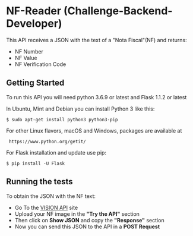 # NF-Reader (Challenge-Backend-Developer)

This API receives a JSON with the text of a "Nota Fiscal"(NF) and returns:
* NF Number
* NF Value
* NF Verification Code

## Getting Started

To run this API you will need python 3.6.9 or latest and Flask 1.1.2 or latest

In Ubuntu, Mint and Debian you can install Python 3 like this:

    $ sudo apt-get install python3 python3-pip

  For other Linux flavors, macOS and Windows, packages are available at

     https://www.python.org/getit/
  
For Flask installation and update use pip:

    $ pip install -U Flask



## Running the tests

To obtain the JSON with the NF text:

* Go To the [VISION API](https://cloud.google.com/vision) site
* Upload your NF image in the **"Try the API"** section
* Then click on **Show JSON** and copy the **"Response"** section
* Now you can send this JSON to the API in a **POST Request**


